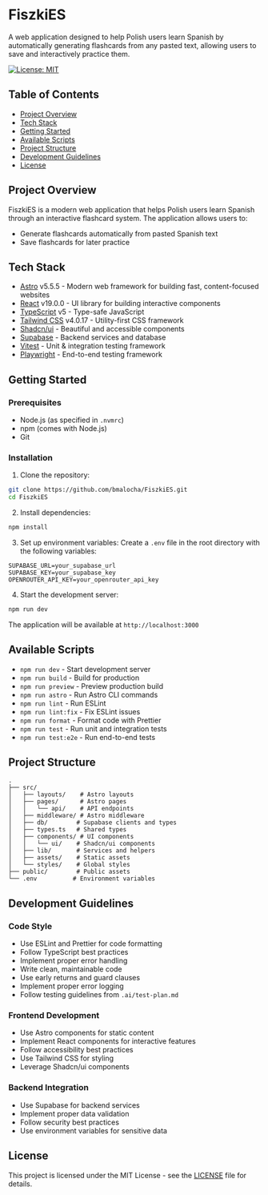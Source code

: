 # FiszkiES

A web application designed to help Polish users learn Spanish by automatically generating flashcards from any pasted text, allowing users to save and interactively practice them.

[![License: MIT](https://img.shields.io/badge/License-MIT-yellow.svg)](https://opensource.org/licenses/MIT)

## Table of Contents
- [Project Overview](#project-overview)
- [Tech Stack](#tech-stack)
- [Getting Started](#getting-started)
- [Available Scripts](#available-scripts)
- [Project Structure](#project-structure)
- [Development Guidelines](#development-guidelines)
- [License](#license)

## Project Overview

FiszkiES is a modern web application that helps Polish users learn Spanish through an interactive flashcard system. The application allows users to:

- Generate flashcards automatically from pasted Spanish text
- Save flashcards for later practice

## Tech Stack

- [Astro](https://astro.build/) v5.5.5 - Modern web framework for building fast, content-focused websites
- [React](https://react.dev/) v19.0.0 - UI library for building interactive components
- [TypeScript](https://www.typescriptlang.org/) v5 - Type-safe JavaScript
- [Tailwind CSS](https://tailwindcss.com/) v4.0.17 - Utility-first CSS framework
- [Shadcn/ui](https://ui.shadcn.com/) - Beautiful and accessible components
- [Supabase](https://supabase.com/) - Backend services and database
- [Vitest](https://vitest.dev/) - Unit & integration testing framework
- [Playwright](https://playwright.dev/) - End-to-end testing framework

## Getting Started

### Prerequisites

- Node.js (as specified in `.nvmrc`)
- npm (comes with Node.js)
- Git

### Installation

1. Clone the repository:
```bash
git clone https://github.com/bmalocha/FiszkiES.git
cd FiszkiES
```

2. Install dependencies:
```bash
npm install
```

3. Set up environment variables:
Create a `.env` file in the root directory with the following variables:
```env
SUPABASE_URL=your_supabase_url
SUPABASE_KEY=your_supabase_key
OPENROUTER_API_KEY=your_openrouter_api_key
```

4. Start the development server:
```bash
npm run dev
```

The application will be available at `http://localhost:3000`

## Available Scripts

- `npm run dev` - Start development server
- `npm run build` - Build for production
- `npm run preview` - Preview production build
- `npm run astro` - Run Astro CLI commands
- `npm run lint` - Run ESLint
- `npm run lint:fix` - Fix ESLint issues
- `npm run format` - Format code with Prettier
- `npm run test` - Run unit and integration tests
- `npm run test:e2e` - Run end-to-end tests

## Project Structure

```
.
├── src/
│   ├── layouts/    # Astro layouts
│   ├── pages/      # Astro pages
│   │   └── api/    # API endpoints
│   ├── middleware/ # Astro middleware
│   ├── db/        # Supabase clients and types
│   ├── types.ts   # Shared types
│   ├── components/ # UI components
│   │   └── ui/    # Shadcn/ui components
│   ├── lib/       # Services and helpers
│   ├── assets/    # Static assets
│   └── styles/    # Global styles
├── public/        # Public assets
└── .env          # Environment variables
```

## Development Guidelines

### Code Style

- Use ESLint and Prettier for code formatting
- Follow TypeScript best practices
- Implement proper error handling
- Write clean, maintainable code
- Use early returns and guard clauses
- Implement proper error logging
- Follow testing guidelines from `.ai/test-plan.md`

### Frontend Development

- Use Astro components for static content
- Implement React components for interactive features
- Follow accessibility best practices
- Use Tailwind CSS for styling
- Leverage Shadcn/ui components

### Backend Integration

- Use Supabase for backend services
- Implement proper data validation
- Follow security best practices
- Use environment variables for sensitive data

## License

This project is licensed under the MIT License - see the [LICENSE](LICENSE) file for details.
